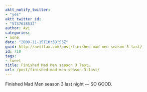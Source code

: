 ```yaml
---
aktt_notify_twitter:
- "yes"
aktt_twitter_id:
- "5737638532"
author: Avi
categories:
- none
date: "2009-11-15T10:59:53Z"
guid: http://aviflax.com/post/finished-mad-men-season-3-last/
id: 710
tags:
- tweet
title: Finished Mad Men season 3 last…
url: /post/finished-mad-men-season-3-last/
---
```

Finished Mad Men season 3 last night — SO GOOD.